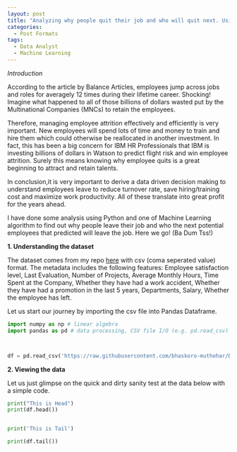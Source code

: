 ```yaml
---
layout: post
title: "Analyzing why people quit their job and who will quit next. Using Python and Machine Learning, Decision Tree Algorithm."
categories:
  - Post Formats
tags:
  - Data Analyst
  - Machine Learning
---
```


*Introduction*

According to the article by Balance Articles, employees jump across jobs and roles for averagely 12 times during their lifetime career. Shocking! Imagine what happened to all of those billions of dollars wasted put by the Multinational Companies (MNCs) to retain the employees.

Therefore, managing employee attrition effectively and efficiently is very important. New employees will spend lots of time and money to train and hire them which could otherwise be reallocated in another investment. In fact, this has been a big concern for IBM HR Professionals that IBM is investing billions of dollars in Watson to predict flight risk and win employee attrition. Surely this means knowing why employee quits is a great beginning to attract and retain talents.

In conclusion,it is very important to derive a data driven decision making to understand employees leave to reduce turnover rate, save hiring/training cost and maximize work productivity. All of these translate into great profit for the years ahead.

I have done some analysis using Python and one of Machine Learning algorithm to find out why people leave their job and who the next potential employees that predicted will leave the job. Here we go! (Ba Dum Tss!)

**1. Understanding the dataset**

The dataset comes from my repo [here](https://github.com/bhaskoro-muthohar/DataScienceLearning/blob/master/HR_comma_sep.csv) with csv (coma seperated value) format. The metadata includes the following features: Employee satisfaction level, Last Evaluation, Number of Projects, Average Monthly Hours, Time Spent at the Company, Whether they have had a work accident, Whether they have had a promotion in the last 5 years, Departments, Salary, Whether the employee has left.

Let us start our journey by importing the csv file into Pandas Dataframe.

```python
import numpy as np # linear algebra
import pandas as pd # data processing, CSV file I/O (e.g. pd.read_csv)



df = pd.read_csv('https://raw.githubusercontent.com/bhaskoro-muthohar/DataScienceLearning/master/HR_comma_sep.csv')

```

**2. Viewing the data**

Let us just glimpse on the quick and dirty sanity test at the data below with a simple code.
```python
print("This is Head")
print(df.head())


print('This is Tail')

print(df.tail())

```
